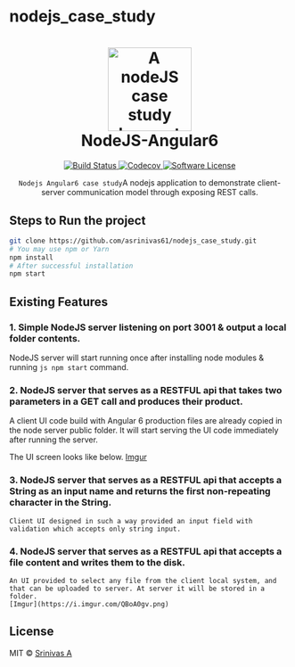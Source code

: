 # nodejs_case_study

<h1 align="center">
	<img height="150" src="https://cdn.rawgit.com/asrinivas61/nodejs_case_study/master/logo.svg" alt="A nodeJS case study demonstration project" />
	<br> NodeJS-Angular6
</h1>
<p align="center">
	<a href="https://travis-ci.org/asrinivas61/nodejs_case_study">
		<img src="https://cdn.rawgit.com/asrinivas61/nodejs_case_study/master/rust.svg" alt="Build Status">
	</a>
	<a href="https://github.com/asrinivas61/nodejs_case_study">
		<img src="https://img.shields.io/codecov/c/github/asrinivas61/nodejs_case_study.svg?style=flat-square" alt="Codecov">
	</a>
	<a href="#">
		<img src="https://img.shields.io/badge/license-MIT-brightgreen.svg?style=flat-square" alt="Software License">
	</a>
</p>

<p align="center"><code>Nodejs Angular6 case study</code>A nodejs application to demonstrate client-server communication model through exposing REST calls.</p>

## Steps to Run the project

```bash
git clone https://github.com/asrinivas61/nodejs_case_study.git
# You may use npm or Yarn
npm install
# After successful installation
npm start
```
## Existing Features

### 1. Simple NodeJS server listening on port 3001 & output a local folder contents.
   NodeJS server will start running once after installing node modules & running ```js npm start``` command.

### 2. NodeJS server that serves as a RESTFUL api that takes two parameters in a GET call and produces their product.
   A client UI code build with Angular 6 production files are already copied in the node server public folder. It will start serving the UI code immediately after running the server.

   The UI screen looks like below.
   [Imgur](https://i.imgur.com/2XBDHPg.png)

### 3. NodeJS server that serves as a RESTFUL  api that accepts a String as an input name and returns the first non-repeating character in the String.
    Client UI designed in such a way provided an input field with validation which accepts only string input.

### 4. NodeJS server that serves as a RESTFUL  api that accepts a file content and writes them to the disk.
    An UI provided to select any file from the client local system, and that can be uploaded to server. At server it will be stored in a folder.
    [Imgur](https://i.imgur.com/QBoA0gv.png)

## License

MIT &copy; [Srinivas A](adapasrinivas61@gmail.com)